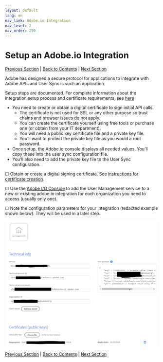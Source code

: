```yaml
---
layout: default
lang: en
nav_link: Adobe.io Integration
nav_level: 2
nav_order: 250
---
```


# Setup an Adobe.io Integration

[Previous Section](decide_deletion_policy.md) \| [Back to Contents](index.md) \| [Next Section](identify_server.md)

Adobe has designed a secure protocol for applications to integrate with Adobe APIs and User Sync is such an application.

Setup steps are documented.  For complete information about the integration setup process and certificate requirements, see [here](https://www.adobe.io/apis/cloudplatform/console/authentication.html)

- You need to create or obtain a digital certificate to sign initial API calls.
  - The certificate is not used for SSL or any other purpose so trust chains and browser issues do not apply.
  - You can create the certificate yourself using free tools or purchase one (or obtain from your IT department).
  - You will need a public key certificate file and a private key file.
  - You’ll want to protect the private key file as you would a root password.
- Once setup, the Adobe.io console displays all needed values.  You’ll copy these into the user sync configuration file.
- You'll also need to add the private key file to the User Sync configuration.

&#9744; Obtain or create a digital signing certificate.  See [instructions for certificate creation](https://www.adobe.io/apis/cloudplatform/console/authentication/createcert.html).

&#9744; Use the [Adobe I/O Console](https://console.adobe.io) to add the User Management service to a new or existing adobe.io integration for each organization you need to access (usually only one).  

&#9744; Note the configuration parameters for your integration (redacted example shown below).  They will be used in a later step.


![img](images/setup_adobe_io_data.png)


[Previous Section](decide_deletion_policy.md) \| [Back to Contents](index.md) \| [Next Section](identify_server.md)
